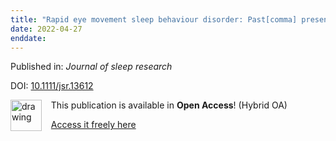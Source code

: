 ```yaml
---
title: "Rapid eye movement sleep behaviour disorder: Past[comma] present[comma] and future."
date: 2022-04-27
enddate:
---
```


Published in: *Journal of sleep research*

DOI: [10.1111/jsr.13612](https://doi.org/10.1111/jsr.13612)

<img src="https://upload.wikimedia.org/wikipedia/commons/thumb/7/77/Open_Access_logo_PLoS_transparent.svg/800px-Open_Access_logo_PLoS_transparent.svg.png" alt="drawing" width="50" align="left"/> &nbsp;&nbsp;&nbsp;This publication is available in **Open Access**! (Hybrid OA)

&nbsp;&nbsp;&nbsp;[Access it freely here](https://onlinelibrary.wiley.com/doi/pdfdirect/10.1111/jsr.13612
)

